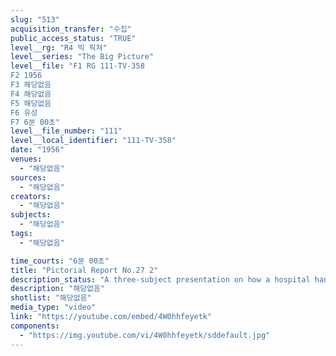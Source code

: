 ```yaml
---
slug: "513"
acquisition_transfer: "수집"
public_access_status: "TRUE"
level__rg: "R4 빅 픽쳐"
level__series: "The Big Picture"
level__file: "F1 RG 111-TV-358
F2 1956
F3 해당없음
F4 해당없음
F5 해당없음
F6 유성
F7 6분 00초"
level__file_number: "111"
level__local_identifier: "111-TV-358"
date: "1956"
venues: 
  - "해당없음"
sources: 
  - "해당없음"
creators: 
  - "해당없음"
subjects: 
  - "해당없음"
tags: 
  - "해당없음"

time_courts: "6분 00초"
title: "Pictorial Report No.27 2"
description_status: "A three-subject presentation on how a hospital handles mass civilian casualties in natural disaster; Army engineers in role of disaster presentation; and the Army Engineers in a score of war and peacetime assignments."
description: "해당없음"
shotlist: "해당없음"
media_type: "video"
link: "https://youtube.com/embed/4W0hhfeyetk"
components: 
  - "https://img.youtube.com/vi/4W0hhfeyetk/sddefault.jpg"
---
```

